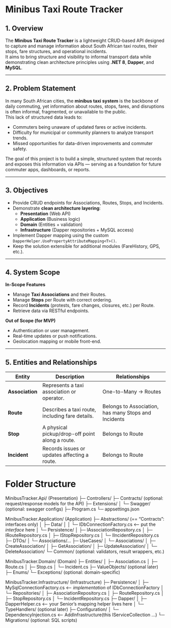 ﻿# Minibus Taxi Route Tracker

## 1. Overview
The **Minibus Taxi Route Tracker** is a lightweight CRUD-based API designed to capture and manage information about South African taxi routes, their stops, fare structures, and operational incidents.  
It aims to bring structure and visibility to informal transport data while demonstrating clean architecture principles using **.NET 8**, **Dapper**, and **MySQL**.

---

## 2. Problem Statement
In many South African cities, the **minibus taxi system** is the backbone of daily commuting, yet information about routes, stops, fares, and disruptions is often informal, fragmented, or unavailable to the public.  
This lack of structured data leads to:
- Commuters being unaware of updated fares or active incidents.
- Difficulty for municipal or community planners to analyze transport trends.
- Missed opportunities for data-driven improvements and commuter safety.

The goal of this project is to build a simple, structured system that records and exposes this information via APIs — serving as a foundation for future commuter apps, dashboards, or reports.

---

## 3. Objectives
- Provide CRUD endpoints for Associations, Routes, Stops, and Incidents.
- Demonstrate **clean architecture layering**:
  - **Presentation** (Web API)
  - **Application** (Business logic)
  - **Domain** (Entities + validation)
  - **Infrastructure** (Dapper repositories + MySQL access)
- Implement Dapper mapping using the custom `DapperHelper.UsePropertyAttributeMapping<T>()`.
- Keep the solution extensible for additional modules (FareHistory, GPS, etc.).

---

## 4. System Scope
**In-Scope Features**
- Manage **Taxi Associations** and their Routes.
- Manage **Stops** per Route with correct ordering.
- Record **Incidents** (protests, fare changes, closures, etc.) per Route.
- Retrieve data via RESTful endpoints.

**Out of Scope (for MVP)**
- Authentication or user management.
- Real-time updates or push notifications.
- Geolocation mapping or mobile front-end.

---

## 5. Entities and Relationships
| Entity | Description | Relationships |
|--------|--------------|----------------|
| **Association** | Represents a taxi association or operator. | One-to-Many → Routes |
| **Route** | Describes a taxi route, including fare details. | Belongs to Association, has many Stops and Incidents |
| **Stop** | A physical pickup/drop-off point along a route. | Belongs to Route |
| **Incident** | Records issues or updates affecting a route. | Belongs to Route |


# Folder Structure

MinibusTracker.Api/                    (Presentation)
├─ Controllers/
├─ Contracts/                          (optional: request/response models for the API)
├─ Extensions/
│  └─ Swagger/                         (optional: swagger configs)
├─ Program.cs
└─ appsettings.json

MinibusTracker.Application/            (Application)
├─ Abstractions/                       (== “Contracts”: interfaces only)
│  ├─ Data/
│  │  └─ IDbConnectionFactory.cs       <-- put the *interface* here
│  └─ Persistence/
│     ├─ IAssociationRepository.cs
│     ├─ IRouteRepository.cs
│     ├─ IStopRepository.cs
│     └─ IIncidentRepository.cs
├─ DTOs/
│  └─ Associations/...
├─ UseCases/
│  └─ Associations/
│     ├─ CreateAssociation/
│     ├─ GetAssociation/
│     ├─ UpdateAssociation/
│     └─ DeleteAssociation/
└─ Common/                             (optional: validators, result wrappers, etc.)

MinibusTracker.Domain/                 (Domain)
├─ Entities/
│  ├─ Association.cs
│  ├─ Route.cs
│  ├─ Stop.cs
│  └─ Incident.cs
├─ ValueObjects/                       (optional later)
├─ Enums/
└─ Exceptions/                         (optional: domain-specific)

MinibusTracker.Infrastructure/         (Infrastructure)
├─ Persistence/
│  ├─ MySqlConnectionFactory.cs        <-- *implementation* of IDbConnectionFactory
│  └─ Repositories/
│     ├─ AssociationRepository.cs
│     ├─ RouteRepository.cs
│     ├─ StopRepository.cs
│     └─ IncidentRepository.cs
├─ Dapper/
│  ├─ DapperHelper.cs                  <-- your Senior’s mapping helper lives here
│  └─ TypeHandlers/                    (optional later)
├─ Configuration/
│  └─ DependencyInjection.cs           <-- AddInfrastructure(this IServiceCollection ...)
└─ Migrations/                         (optional: SQL scripts)
